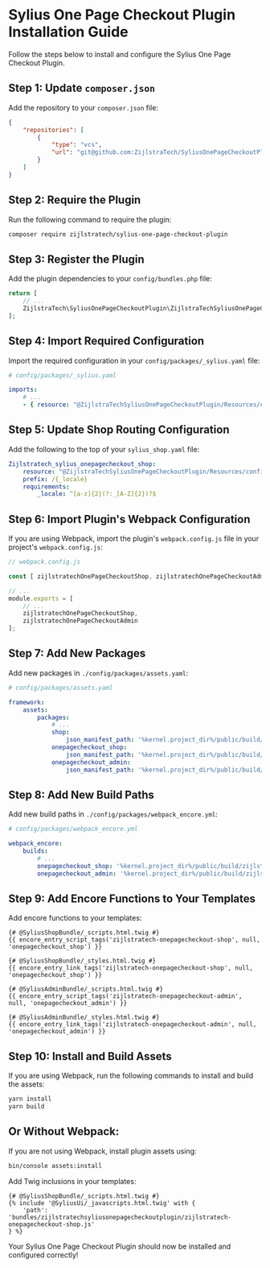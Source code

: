 # Sylius One Page Checkout Plugin Installation Guide

Follow the steps below to install and configure the Sylius One Page Checkout Plugin.

## Step 1: Update `composer.json`

Add the repository to your `composer.json` file:

```json
{
    "repositories": [
        {
            "type": "vcs",
            "url": "git@github.com:ZijlstraTech/SyliusOnePageCheckoutPlugin.git"
        }
    ]
}
```

## Step 2: Require the Plugin

Run the following command to require the plugin:

```bash
composer require zijlstratech/sylius-one-page-checkout-plugin
```

## Step 3: Register the Plugin

Add the plugin dependencies to your `config/bundles.php` file:

```php
return [
    // ...
    ZijlstraTech\SyliusOnePageCheckoutPlugin\ZijlstraTechSyliusOnePageCheckoutPlugin::class => ['all' => true],
];
```

## Step 4: Import Required Configuration

Import the required configuration in your `config/packages/_sylius.yaml` file:

```yaml
# config/packages/_sylius.yaml

imports:
    # ...
    - { resource: "@ZijlstraTechSyliusOnePageCheckoutPlugin/Resources/config/config.yml" }
```

## Step 5: Update Shop Routing Configuration

Add the following to the top of your `sylius_shop.yaml` file:

```yaml
Zijlstratech_sylius_onepagecheckout_shop:
    resource: "@ZijlstraTechSyliusOnePageCheckoutPlugin/Resources/config/shop_routing.yml"
    prefix: /{_locale}
    requirements:
        _locale: ^[a-z]{2}(?:_[A-Z]{2})?$
```

## Step 6: Import Plugin's Webpack Configuration

If you are using Webpack, import the plugin's `webpack.config.js` file in your project's `webpack.config.js`:

```javascript
// webpack.config.js

const [ zijlstratechOnePageCheckoutShop, zijlstratechOnePageCheckoutAdmin ] = require('./vendor/zijlstratech/sylius-one-page-checkout-plugin/webpack.config.js');

// ...
module.exports = [
    // ...
    zijlstratechOnePageCheckoutShop, 
    zijlstratechOnePageCheckoutAdmin
];
```

## Step 7: Add New Packages

Add new packages in `./config/packages/assets.yaml`:

```yaml
# config/packages/assets.yaml

framework:
    assets:
        packages:
            # ...
            shop:
                json_manifest_path: '%kernel.project_dir%/public/build/shop/manifest.json'
            onepagecheckout_shop:
                json_manifest_path: '%kernel.project_dir%/public/build/zijlstratech/onepagecheckout/shop/manifest.json'
            onepagecheckout_admin:
                json_manifest_path: '%kernel.project_dir%/public/build/zijlstratech/onepagecheckout/admin/manifest.json'
```

## Step 8: Add New Build Paths

Add new build paths in `./config/packages/webpack_encore.yml`:

```yaml
# config/packages/webpack_encore.yml

webpack_encore:
    builds:
        # ...
        onepagecheckout_shop: '%kernel.project_dir%/public/build/zijlstratech/onepagecheckout/shop'
        onepagecheckout_admin: '%kernel.project_dir%/public/build/zijlstratech/onepagecheckout/admin'
```

## Step 9: Add Encore Functions to Your Templates

Add encore functions to your templates:

```twig
{# @SyliusShopBundle/_scripts.html.twig #}
{{ encore_entry_script_tags('zijlstratech-onepagecheckout-shop', null, 'onepagecheckout_shop') }}

{# @SyliusShopBundle/_styles.html.twig #}
{{ encore_entry_link_tags('zijlstratech-onepagecheckout-shop', null, 'onepagecheckout_shop') }}

{# @SyliusAdminBundle/_scripts.html.twig #}
{{ encore_entry_script_tags('zijlstratech-onepagecheckout-admin', null, 'onepagecheckout_admin') }}

{# @SyliusAdminBundle/_styles.html.twig #}
{{ encore_entry_link_tags('zijlstratech-onepagecheckout-admin', null, 'onepagecheckout_admin') }}
```

## Step 10: Install and Build Assets

If you are using Webpack, run the following commands to install and build the assets:

```bash
yarn install
yarn build
```

## Or Without Webpack:

If you are not using Webpack, install plugin assets using:

```bash
bin/console assets:install
```

Add Twig inclusions in your templates:

```twig
{# @SyliusShopBundle/_scripts.html.twig #}
{% include '@SyliusUi/_javascripts.html.twig' with {
    'path': 'bundles/zijlstratechsyliusonepagecheckoutplugin/zijlstratech-onepagecheckout-shop.js'
} %}
```

Your Sylius One Page Checkout Plugin should now be installed and configured correctly!

